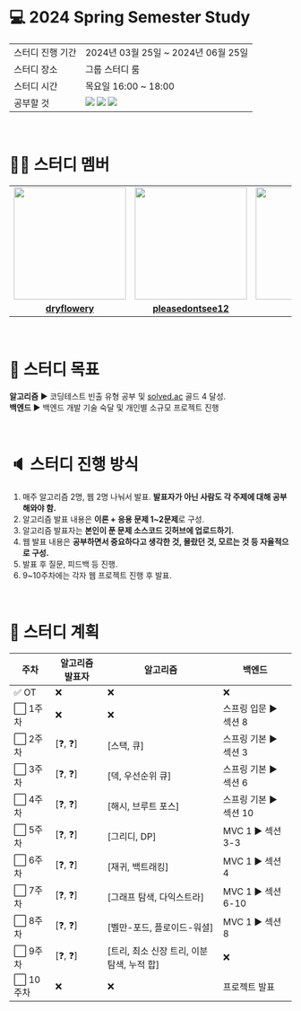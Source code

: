 # 💻 2024 Spring Semester Study
<table>
  <tr>
    <td>스터디 진행 기간</td>
    <td>2024년 03월 25일 ~ 2024년 06월 25일</td>
  </tr>
  <tr>
    <td>스터디 장소</td>
    <td>그룹 스터디 룸</td>
  </tr>
  <tr>
    <td>스터디 시간</td>
    <td>목요일 16:00 ~ 18:00
  </tr>
  <tr>
    <td>공부할 것</td>
    <td><img src="https://img.shields.io/badge/java-%23ED8B00.svg?style=for-the-badge&logo=openjdk&logoColor=black">
        <img src="https://img.shields.io/badge/spring-6DB33F?style=for-the-badge&logo=spring&logoColor=black">
        <img src="https://img.shields.io/badge/algorithm-00BCB4?style=for-the-badge&logo=thealgorithms&logoColor=black">
    </td>
  </tr>
</table>

<br>

# 👨‍🎓 스터디 멤버

<table>
 <tr>
    <td align="center"><a href="https://github.com/dryflowery"><img src="https://avatars.githubusercontent.com/dryflowery" width="200px;" alt=""></a></td>
    <td align="center"><a href="https://github.com/pleasedontsee12"><img src="https://avatars.githubusercontent.com/pleasedontsee12" width="200px;" alt=""></a></td>
    <td align="center"><a href="https://github.com/deokh01"><img src="https://avatars.githubusercontent.com/deokh01" width="200px;" alt=""></a></td>
  </tr>
  <tr>
    <td align="center"><a href="https://github.com/dryflowery"><b>dryflowery</b></a></td>
    <td align="center"><a href="https://github.com/pleasedontsee12"><b>pleasedontsee12</b></a></td>
    <td align="center"><a href="https://github.com/deokh01"><b>deokh01</b></a></td>
  </tr>
</table>

<br>

# 💪 스터디 목표
**알고리즘** ▶️ 코딩테스트 빈출 유형 공부 및 [solved.ac](https://solved.ac/) 골드 4 달성.<br>
**백엔드** ▶️ 백엔드 개발 기술 숙달 및 개인별 소규모 프로젝트 진행

<br>

# 🔈 스터디 진행 방식
1. 매주 알고리즘 2명, 웹 2명 나눠서 발표. **발표자가 아닌 사람도 각 주제에 대해 공부해와야 함.**
2. 알고리즘 발표 내용은 **이론 + 응용 문제 1~2문제**로 구성.
3. 알고리즘 발표자는 **본인이 푼 문제 소스코드 깃허브에 업로드하기.**
4. 웹 발표 내용은 **공부하면서 중요하다고 생각한 것, 몰랐던 것, 모르는 것 등 자율적으로 구성.**
5. 발표 후 질문, 피드백 등 진행.
6. 9~10주차에는 각자 웹 프로젝트 진행 후 발표.

<br>

# 📅 스터디 계획
|주차|알고리즘 발표자|알고리즘|백엔드|
|----|--------------|--------|---------|
|✅ OT|❌|❌|❌|
|⬜ 1주차|❌|❌|스프링 입문 ▶️ 섹션 8|
|⬜ 2주차|[❓, ❓]|[스택, 큐]|스프링 기본 ▶️ 섹션 3|
|⬜ 3주차|[❓, ❓]|[덱, 우선순위 큐]|스프링 기본 ▶️ 섹션 6|
|⬜ 4주차|[❓, ❓]|[해시, 브루트 포스]|스프링 기본 ▶️ 섹션 10|
|⬜ 5주차|[❓, ❓]|[그리디, DP]|MVC 1 ▶️ 섹션 3-3|
|⬜ 6주차|[❓, ❓]|[재귀, 백트래킹]|MVC 1 ▶️ 섹션 4|
|⬜ 7주차|[❓, ❓]|[그래프 탐색, 다익스트라]|MVC 1 ▶️ 섹션 6-10|
|⬜ 8주차|[❓, ❓]|[벨만-포드, 플로이드-워셜]|MVC 1 ▶️ 섹션 8|
|⬜ 9주차|[❓, ❓]|[트리, 최소 신장 트리, 이분 탐색, 누적 합]|❌|
|⬜ 10주차|❌|❌|프로젝트 발표|